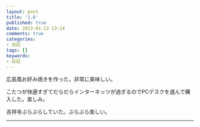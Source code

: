 ```yaml
---
layout: post
title: '1.6'
published: true
date: 2013-01-13 13:14
comments: true
categories:
- 日記
tags: []
keywords:
- 日記
---
```

広島風お好み焼きを作った。非常に美味しい。

こたつが快適すぎてだらだらインターネッツが過ぎるのでPCデスクを選んで購入した。楽しみ。

吉祥寺ぶらぶらしていた。ぶらぶら楽しい。

---

